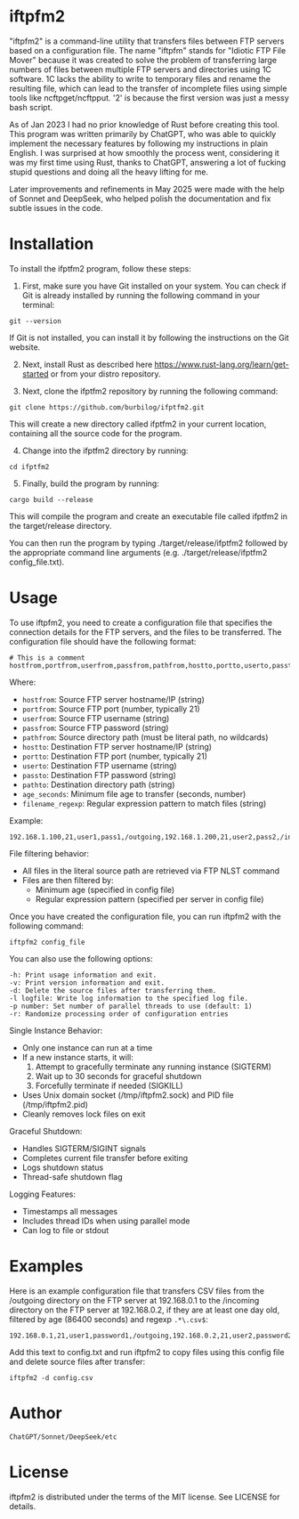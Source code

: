 iftpfm2
=======

"iftpfm2" is a command-line utility that transfers files between FTP servers based on a configuration file. The name "iftpfm" stands for "Idiotic FTP File Mover" because it was created to solve the problem of transferring large numbers of files between multiple FTP servers and directories using 1C software. 1C lacks the ability to write to temporary files and rename the resulting file, which can lead to the transfer of incomplete files using simple tools like ncftpget/ncftpput. '2' is because the first version was just a messy bash script.

As of Jan 2023 I had no prior knowledge of Rust before creating this tool. This program was written primarily by ChatGPT, who was able to quickly implement the necessary features by following my instructions in plain English. I was surprised at how smoothly the process went, considering it was my first time using Rust, thanks to ChatGPT, answering a lot of fucking stupid questions and doing all the heavy lifting for me.

Later improvements and refinements in May 2025 were made with the help of Sonnet and DeepSeek, who helped polish the documentation and fix subtle issues in the code.

Installation
============

To install the ifptfm2 program, follow these steps:

1. First, make sure you have Git installed on your system. You can check if Git is already installed by running the following command in your terminal:

~~~
git --version
~~~

If Git is not installed, you can install it by following the instructions on the Git website.

2. Next, install Rust as described here https://www.rust-lang.org/learn/get-started or from your distro repository.

3. Next, clone the ifptfm2 repository by running the following command:

~~~
git clone https://github.com/burbilog/ifptfm2.git
~~~

This will create a new directory called ifptfm2 in your current location, containing all the source code for the program.

4. Change into the ifptfm2 directory by running:

~~~
cd ifptfm2
~~~

5. Finally, build the program by running:

~~~
cargo build --release
~~~

This will compile the program and create an executable file called ifptfm2 in the target/release directory.

You can then run the program by typing ./target/release/ifptfm2 followed by the appropriate command line arguments (e.g. ./target/release/ifptfm2 config_file.txt).



Usage
=====

To use iftpfm2, you need to create a configuration file that specifies the connection details for the FTP servers, and the files to be transferred. The configuration file should have the following format:

~~~
# This is a comment
hostfrom,portfrom,userfrom,passfrom,pathfrom,hostto,portto,userto,passto,pathto,age_seconds,filename_regexp
~~~

Where:
- `hostfrom`: Source FTP server hostname/IP (string)
- `portfrom`: Source FTP port (number, typically 21)
- `userfrom`: Source FTP username (string)
- `passfrom`: Source FTP password (string)  
- `pathfrom`: Source directory path (must be literal path, no wildcards)
- `hostto`: Destination FTP server hostname/IP (string)
- `portto`: Destination FTP port (number, typically 21)
- `userto`: Destination FTP username (string)
- `passto`: Destination FTP password (string)
- `pathto`: Destination directory path (string)
- `age_seconds`: Minimum file age to transfer (seconds, number)
- `filename_regexp`: Regular expression pattern to match files (string)

Example:
```
192.168.1.100,21,user1,pass1,/outgoing,192.168.1.200,21,user2,pass2,/incoming,3600,.*\.xml$
```

File filtering behavior:
- All files in the literal source path are retrieved via FTP NLST command
- Files are then filtered by:
  - Minimum age (specified in config file)
  - Regular expression pattern (specified per server in config file)

Once you have created the configuration file, you can run iftpfm2 with the following command:

~~~
iftpfm2 config_file
~~~

You can also use the following options:

    -h: Print usage information and exit.
    -v: Print version information and exit.
    -d: Delete the source files after transferring them.
    -l logfile: Write log information to the specified log file.
    -p number: Set number of parallel threads to use (default: 1)
    -r: Randomize processing order of configuration entries

Single Instance Behavior:
- Only one instance can run at a time
- If a new instance starts, it will:
  1. Attempt to gracefully terminate any running instance (SIGTERM)
  2. Wait up to 30 seconds for graceful shutdown
  3. Forcefully terminate if needed (SIGKILL)
- Uses Unix domain socket (/tmp/iftpfm2.sock) and PID file (/tmp/iftpfm2.pid)
- Cleanly removes lock files on exit

Graceful Shutdown:
- Handles SIGTERM/SIGINT signals
- Completes current file transfer before exiting
- Logs shutdown status
- Thread-safe shutdown flag

Logging Features:
- Timestamps all messages
- Includes thread IDs when using parallel mode
- Can log to file or stdout

Examples
========

Here is an example configuration file that transfers CSV files from the /outgoing directory on the FTP server at 192.168.0.1 to the /incoming directory on the FTP server at 192.168.0.2, if they are at least one day old, filtered by age (86400 seconds) and regexp `.*\.csv$`:

```
192.168.0.1,21,user1,password1,/outgoing,192.168.0.2,21,user2,password2,/incoming,86400,.*\.csv$
```

Add this text to config.txt and run iftpfm2 to copy files using this config file and delete source files after transfer:

```
iftpfm2 -d config.csv
```

Author
======

    ChatGPT/Sonnet/DeepSeek/etc

License
=======

iftpfm2 is distributed under the terms of the MIT license. See LICENSE for details.
